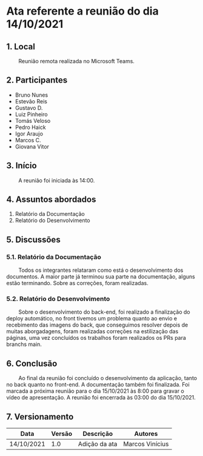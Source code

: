 # Ata referente a reunião do dia 14/10/2021
## 1. Local
&emsp;&emsp; Reunião remota realizada no Microsoft Teams.
## 2. Participantes
- Bruno Nunes
- Estevão Reis
- Gustavo D.
- Luiz Pinheiro
- Tomás Veloso
- Pedro Haick
- Igor Araujo
- Marcos C.
- Giovana Vitor
## 3. Início
&emsp;&emsp; A reunião foi iniciada às 14:00.
## 4. Assuntos abordados
1. Relatório da Documentação
2. Relatório do Desenvolvimento
## 5. Discussões
### 5.1. Relatório da Documentação
&emsp;&emsp; Todos os integrantes relataram como está o desenvolvimento dos documentos. A maior parte já terminou sua parte na documentação, alguns estão terminando. Sobre as correções, foram realizadas.
### 5.2. Relatório do Desenvolvimento
&emsp;&emsp; Sobre o desenvolvimento do back-end, foi realizado a finalização do deploy automático, no front tivemos um problema quanto ao envio e recebimento das imagens do back, que conseguimos resolver depois de muitas aborgadagens, foram realizadas correções na estilização das páginas, uma vez concluídos os trabalhos foram realizados os PRs para branchs main.

## 6. Conclusão
&emsp;&emsp; Ao final da reunião foi concluído o desenvolvimento da aplicação, tanto no back quanto no front-end. A documentação também foi finalizada. Foi marcada a próxima reunião para o dia 15/10/2021 às 8:00 para gravar o vídeo de apresentação. A reunião foi encerrada às 03:00 do dia 15/10/2021.
## 7. Versionamento
| Data       | Versão | Descrição         | Autores       |
| ---------- | ------ | ----------------- | ------------- |
| 14/10/2021 | 1.0    | Adição da ata | Marcos Vinícius  |
